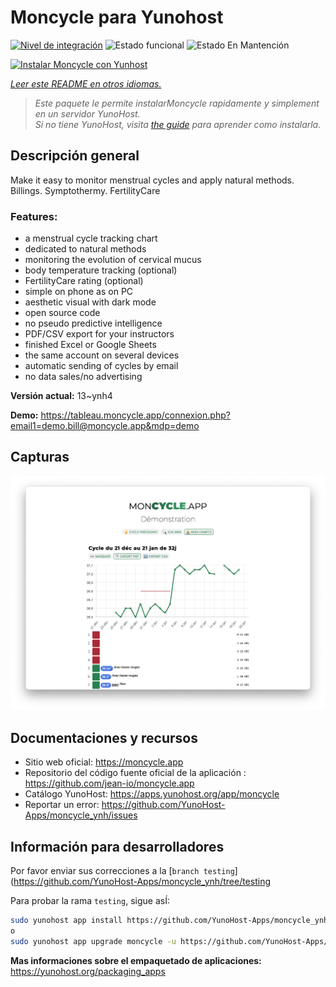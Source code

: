 <!--
Este archivo README esta generado automaticamente<https://github.com/YunoHost/apps/tree/master/tools/readme_generator>
No se debe editar a mano.
-->

# Moncycle para Yunohost

[![Nivel de integración](https://dash.yunohost.org/integration/moncycle.svg)](https://dash.yunohost.org/appci/app/moncycle) ![Estado funcional](https://ci-apps.yunohost.org/ci/badges/moncycle.status.svg) ![Estado En Mantención](https://ci-apps.yunohost.org/ci/badges/moncycle.maintain.svg)

[![Instalar Moncycle con Yunhost](https://install-app.yunohost.org/install-with-yunohost.svg)](https://install-app.yunohost.org/?app=moncycle)

*[Leer este README en otros idiomas.](./ALL_README.md)*

> *Este paquete le permite instalarMoncycle rapidamente y simplement en un servidor YunoHost.*  
> *Si no tiene YunoHost, visita [the guide](https://yunohost.org/install) para aprender como instalarla.*

## Descripción general

Make it easy to monitor menstrual cycles and apply natural methods. Billings. Symptothermy. FertilityCare

### Features:

- a menstrual cycle tracking chart
- dedicated to natural methods
- monitoring the evolution of cervical mucus
- body temperature tracking (optional)
- FertilityCare rating (optional)
- simple on phone as on PC
- aesthetic visual with dark mode
- open source code
- no pseudo predictive intelligence
- PDF/CSV export for your instructors
- finished Excel or Google Sheets
- the same account on several devices
- automatic sending of cycles by email
- no data sales/no advertising

**Versión actual:** 13~ynh4

**Demo:** <https://tableau.moncycle.app/connexion.php?email1=demo.bill@moncycle.app&mdp=demo>

## Capturas

![Captura de Moncycle](./doc/screenshots/moncycle_app.png)

## Documentaciones y recursos

- Sitio web oficial: <https://moncycle.app>
- Repositorio del código fuente oficial de la aplicación : <https://github.com/jean-io/moncycle.app>
- Catálogo YunoHost: <https://apps.yunohost.org/app/moncycle>
- Reportar un error: <https://github.com/YunoHost-Apps/moncycle_ynh/issues>

## Información para desarrolladores

Por favor enviar sus correcciones a la [`branch testing`](https://github.com/YunoHost-Apps/moncycle_ynh/tree/testing

Para probar la rama `testing`, sigue asÍ:

```bash
sudo yunohost app install https://github.com/YunoHost-Apps/moncycle_ynh/tree/testing --debug
o
sudo yunohost app upgrade moncycle -u https://github.com/YunoHost-Apps/moncycle_ynh/tree/testing --debug
```

**Mas informaciones sobre el empaquetado de aplicaciones:** <https://yunohost.org/packaging_apps>
